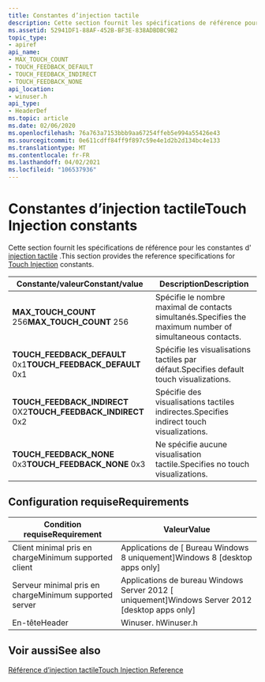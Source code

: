 ```yaml
---
title: Constantes d’injection tactile
description: Cette section fournit les spécifications de référence pour les constantes d’injection tactile.
ms.assetid: 52941DF1-88AF-452B-BF3E-838ADBDBC9B2
topic_type:
- apiref
api_name:
- MAX_TOUCH_COUNT
- TOUCH_FEEDBACK_DEFAULT
- TOUCH_FEEDBACK_INDIRECT
- TOUCH_FEEDBACK_NONE
api_location:
- winuser.h
api_type:
- HeaderDef
ms.topic: article
ms.date: 02/06/2020
ms.openlocfilehash: 76a763a7153bbb9aa67254ffeb5e994a55426e43
ms.sourcegitcommit: 0e611cdff84ff9f897c59e4e1d2b2d134bc4e133
ms.translationtype: MT
ms.contentlocale: fr-FR
ms.lasthandoff: 04/02/2021
ms.locfileid: "106537936"
---
```

# <a name="touch-injection-constants"></a><span data-ttu-id="af26f-103">Constantes d’injection tactile</span><span class="sxs-lookup"><span data-stu-id="af26f-103">Touch Injection constants</span></span>

<span data-ttu-id="af26f-104">Cette section fournit les spécifications de référence pour les constantes d' [injection tactile](touch-injection-portal.md) .</span><span class="sxs-lookup"><span data-stu-id="af26f-104">This section provides the reference specifications for [Touch Injection](touch-injection-portal.md) constants.</span></span>

| <span data-ttu-id="af26f-105">Constante/valeur</span><span class="sxs-lookup"><span data-stu-id="af26f-105">Constant/value</span></span> | <span data-ttu-id="af26f-106">Description</span><span class="sxs-lookup"><span data-stu-id="af26f-106">Description</span></span> |
|---|---|
| <span data-ttu-id="af26f-107">**MAX_TOUCH_COUNT** 256</span><span class="sxs-lookup"><span data-stu-id="af26f-107">**MAX_TOUCH_COUNT** 256</span></span>                            | <span data-ttu-id="af26f-108">Spécifie le nombre maximal de contacts simultanés.</span><span class="sxs-lookup"><span data-stu-id="af26f-108">Specifies the maximum number of simultaneous contacts.</span></span><br/> |
| <span data-ttu-id="af26f-109">**TOUCH_FEEDBACK_DEFAULT** 0x1</span><span class="sxs-lookup"><span data-stu-id="af26f-109">**TOUCH_FEEDBACK_DEFAULT** 0x1</span></span>    | <span data-ttu-id="af26f-110">Spécifie les visualisations tactiles par défaut.</span><span class="sxs-lookup"><span data-stu-id="af26f-110">Specifies default touch visualizations.</span></span><br/>                |
| <span data-ttu-id="af26f-111">**TOUCH_FEEDBACK_INDIRECT** 0X2</span><span class="sxs-lookup"><span data-stu-id="af26f-111">**TOUCH_FEEDBACK_INDIRECT** 0x2</span></span> | <span data-ttu-id="af26f-112">Spécifie des visualisations tactiles indirectes.</span><span class="sxs-lookup"><span data-stu-id="af26f-112">Specifies indirect touch visualizations.</span></span><br/>               |
| <span data-ttu-id="af26f-113">**TOUCH_FEEDBACK_NONE** 0x3</span><span class="sxs-lookup"><span data-stu-id="af26f-113">**TOUCH_FEEDBACK_NONE** 0x3</span></span>             | <span data-ttu-id="af26f-114">Ne spécifie aucune visualisation tactile.</span><span class="sxs-lookup"><span data-stu-id="af26f-114">Specifies no touch visualizations.</span></span><br/>                     |

## <a name="requirements"></a><span data-ttu-id="af26f-115">Configuration requise</span><span class="sxs-lookup"><span data-stu-id="af26f-115">Requirements</span></span>

| <span data-ttu-id="af26f-116">Condition requise</span><span class="sxs-lookup"><span data-stu-id="af26f-116">Requirement</span></span> | <span data-ttu-id="af26f-117">Valeur</span><span class="sxs-lookup"><span data-stu-id="af26f-117">Value</span></span> |
|-------------------------------------|--------------------------------------------------------------------------------------|
| <span data-ttu-id="af26f-118">Client minimal pris en charge</span><span class="sxs-lookup"><span data-stu-id="af26f-118">Minimum supported client</span></span> | <span data-ttu-id="af26f-119">Applications de \[ Bureau Windows 8 uniquement\]</span><span class="sxs-lookup"><span data-stu-id="af26f-119">Windows 8 \[desktop apps only\]</span></span>                                           |
| <span data-ttu-id="af26f-120">Serveur minimal pris en charge</span><span class="sxs-lookup"><span data-stu-id="af26f-120">Minimum supported server</span></span> | <span data-ttu-id="af26f-121">Applications de bureau Windows Server 2012 \[ uniquement\]</span><span class="sxs-lookup"><span data-stu-id="af26f-121">Windows Server 2012 \[desktop apps only\]</span></span>                                 |
| <span data-ttu-id="af26f-122">En-tête</span><span class="sxs-lookup"><span data-stu-id="af26f-122">Header</span></span>                   | <span data-ttu-id="af26f-123">Winuser. h</span><span class="sxs-lookup"><span data-stu-id="af26f-123">Winuser.h</span></span> |

## <a name="see-also"></a><span data-ttu-id="af26f-124">Voir aussi</span><span class="sxs-lookup"><span data-stu-id="af26f-124">See also</span></span>

[<span data-ttu-id="af26f-125">Référence d’injection tactile</span><span class="sxs-lookup"><span data-stu-id="af26f-125">Touch Injection Reference</span></span>](touch-injection-reference.md)
